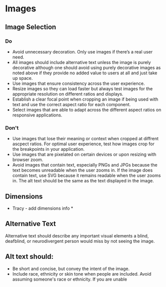 # Images

## Image Selection

### Do
- Avoid unnecessary decoration. Only use images if there’s a real user need.
- All images should include alternative text unless the image is purely decorative although one should avoid using purely decorative images as noted above if they provide no added value to users at all and just take up space. 
- Use images that ensure consistency across the user experience.
- Resize images so they can load faster but always test images for the appropriate resolution on different ratios and displays.
- Establish a clear focal point when cropping an image if being used with text and use the correct aspect ratio for each component.
- Select images that are able to adapt across the different aspect ratios on responsive applications.

### Don't
- Use images that lose their meaning or context when cropped at diffrent ascpect ratios. For optimal user experience, test how images crop for the breakpoints in your application.
- Use images that are pixelated on certain devices or upon resizing with browser zoom.
- Avoid images that contain text, especially PNGs and JPGs because the text becomes unreadable when the user zooms in. If the image does contain text, use SVG because it remains readable when the user zooms in. The alt text should be the same as the text displayed in the image.

## Dimensions

* Tracy - add dimensions info * 

## Alternative Text

Alternative text should describe any important visual elements a blind, deafblind, or neurodivergent person would miss by not seeing the image.

## Alt text should:
- Be short and concise, but convey the intent of the image.
- Include race, ethnicity or skin tone when people are included. Avoid assuming someone's race or ethnicity. If you are unable
